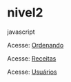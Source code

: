 # nivel2
javascript

Acesse: <a href="exemplosjs/ordendando.html">Ordenando</a>

Acesse: <a href="exemplosjs/receitas.html">Receitas</a>

Acesse: <a href="exemplosjs/usuarios.html">Usuários</a>
